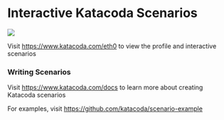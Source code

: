 # Interactive Katacoda Scenarios

[![](http://shields.katacoda.com/katacoda/eth0/count.svg)](https://www.katacoda.com/eth0 "Get your profile on Katacoda.com")

Visit https://www.katacoda.com/eth0 to view the profile and interactive scenarios

### Writing Scenarios
Visit https://www.katacoda.com/docs to learn more about creating Katacoda scenarios

For examples, visit https://github.com/katacoda/scenario-example
